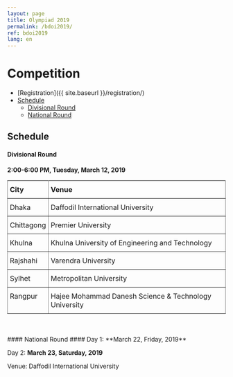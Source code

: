 ```yaml
---
layout: page
title: Olympiad 2019
permalink: /bdoi2019/
ref: bdoi2019
lang: en
---
```


<style type="text/css">
.tg  {border-collapse:collapse;border-spacing:0;}
.tg td{padding:10px 5px;border-style:solid;border-width:1px;overflow:hidden;word-break:normal;border-color:black;}
.tg th{padding:10px 5px;border-style:solid;border-width:1px;overflow:hidden;word-break:normal;border-color:black;}
.tg .tg-0pky{border-color:inherit;text-align:left;vertical-align:top}
</style>
# Competition #

* [Registration]({{ site.baseurl }}/registration/)
* [Schedule](#সময়সূচি)
    * [Divisional Round](#divisional-round)
    * [National Round](#national-round)

## Schedule ##

#### Divisional Round ####
**2:00-6:00 PM, Tuesday, March 12, 2019**

<table class="tg">
  <tr>
    <th class="tg-0pky">City</th>
    <th class="tg-0pky">Venue</th>
  </tr>
  <tr>
    <td class="tg-0pky">Dhaka</td>
    <td class="tg-0pky">Daffodil International University</td>
  </tr>
  <tr>
    <td class="tg-0pky">Chittagong</td>
    <td class="tg-0pky">Premier University</td>
  </tr>
  <tr>
    <td class="tg-0pky">Khulna</td>
    <td class="tg-0pky">Khulna University of Engineering and Technology</td>
  </tr>
  <tr>
    <td class="tg-0pky">Rajshahi</td>
    <td class="tg-0pky">Varendra University</td>
  </tr>
  <tr>
    <td class="tg-0pky">Sylhet</td>
    <td class="tg-0pky">Metropolitan University</td>
  </tr>
  <tr>
    <td class="tg-0pky">Rangpur</td>
    <td class="tg-0pky">Hajee Mohammad Danesh Science & Technology University
</td>
  </tr>
</table>
<br><br>
#### National Round ####
Day 1: **March 22, Friday, 2019**

Day 2: **March 23, Saturday, 2019**

Venue: Daffodil International University
